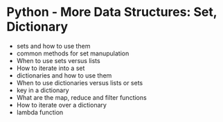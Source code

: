 # Python - More Data Structures: Set, Dictionary

- sets and how to use them
- common methods for set manupulation
- When to use sets versus lists
- How to iterate into a set
- dictionaries and how to use them
- When to use dictionaries versus lists or sets
-  key in a dictionary
- What are the map, reduce and filter functions
- How to iterate over a dictionary
- lambda function



